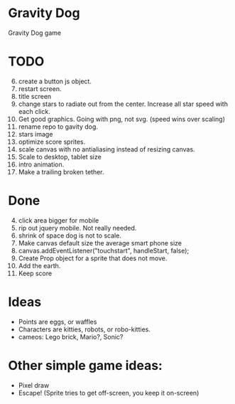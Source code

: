 Gravity Dog
===========

Gravity Dog game

# TODO
6. create a button js object.
1. restart screen.
1. title screen
1. change stars to radiate out from the center.  Increase all star speed with each click.
1. Get good graphics. Going with png, not svg. (speed wins over scaling)
1. rename repo to gavity dog.
2. stars image
1. optimize score sprites.
5. scale canvas with no antialiasing instead of resizing canvas.
1. Scale to desktop, tablet size
1. intro animation.
1. Make a trailing broken tether.

# Done
4. click area bigger for mobile
7. rip out jquery mobile.  Not really needed.
1. shrink of space dog is not to scale.
1. Make canvas default size the average smart phone size
1. canvas.addEventListener("touchstart", handleStart, false);
1. Create Prop object for a sprite that does not move.
6. Add the earth.
1. Keep score

# Ideas
* Points are eggs, or waffles
* Characters are kitties, robots, or robo-kitties.
* cameos: Lego brick, Mario?, Sonic?

# Other simple game ideas:
* Pixel draw
* Escape!  (Sprite tries to get off-screen, you keep it on-screen)
